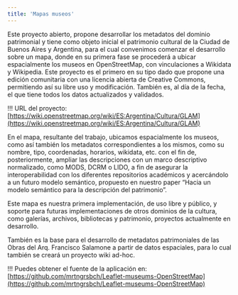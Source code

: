 ```yaml
---
title: 'Mapas museos'
---
```


Este proyecto abierto, propone desarrollar los metadatos del dominio patrimonial y tiene como objeto inicial el patrimonio cultural de la Ciudad de Buenos Aires y Argentina, para el cual convenimos comenzar el desarrollo sobre un mapa, donde en su primera fase se procederá a ubicar espacialmente los museos en OpenStreetMap, con vinculaciones a Wikidata y Wikipedia. Este proyecto es el primero en su tipo dado que propone una edición comunitaria con una licencia abierta de Creative Commons, permitiendo así su libre uso y modificación. También es, al día de la fecha, el que tiene todos los datos actualizados y validados.

!!! URL del proyecto: [https://wiki.openstreetmap.org/wiki/ES:Argentina/Cultura/GLAM](https://wiki.openstreetmap.org/wiki/ES:Argentina/Cultura/GLAM)

En el mapa, resultante del trabajo, ubicamos espacialmente los museos, como así también los metadatos correspondientes a los mismos, como su nombre, tipo, coordenadas, horarios, wikidata, etc. con el fin de, posteriormente, ampliar las descripciones con un marco descriptivo normalizado, como MODS, DCRM o LIDO, a fin de asegurar la interoperabilidad con los diferentes repositorios académicos y acercándolo a un futuro modelo semántico, propuesto en nuestro paper “Hacia un modelo semántico para la descripción del patrimonio”.

Este mapa es nuestra primera implementación, de uso libre y público, y soporte para futuras implementaciones de otros dominios de la cultura, como galerías, archivos, bibliotecas y patrimonio, proyectos actualmente en desarrollo.

También es la base para el desarrollo de metadatos patrimoniales de las Obras del Arq. Francisco Salamone a partir de datos espaciales, para lo cual también se creará un proyecto wiki ad-hoc.

!!! Puedes obtener el fuente de la aplicación en: [https://github.com/mrtngrsbch/Leaflet-museums-OpenStreetMap](https://github.com/mrtngrsbch/Leaflet-museums-OpenStreetMap)